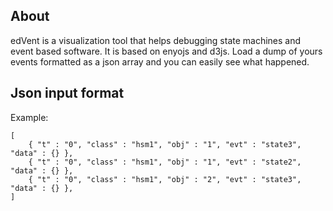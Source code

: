## About

edVent is a visualization tool that helps debugging state machines and event
based software. It is based on enyojs and d3js. Load a dump of yours events
formatted as a json array and you can easily see what happened.


## Json input format

Example:

    [
        { "t" : "0", "class" : "hsm1", "obj" : "1", "evt" : "state3", "data" : {} },
        { "t" : "0", "class" : "hsm1", "obj" : "1", "evt" : "state2", "data" : {} },
        { "t" : "0", "class" : "hsm1", "obj" : "2", "evt" : "state3", "data" : {} },
    ]

